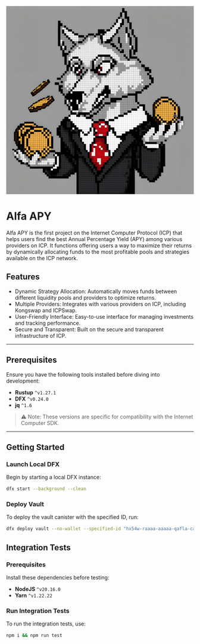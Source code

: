 <div style="display:flex;flex-direction:column;">
  <a>
    <img src="./alfaWolf.png" alt="AlfaAPY" role="presentation"/>
  </a>
</div>

# Alfa APY

Alfa APY is the first project on the Internet Computer Protocol (ICP)
that helps users find the best Annual Percentage Yield (APY) among various providers on ICP.
It functions offering users a way to maximize their returns by dynamically allocating funds to the most profitable
pools and strategies available on the ICP network.

## Features

- Dynamic Strategy Allocation: Automatically moves funds between different liquidity pools and providers to optimize
returns.
- Multiple Providers: Integrates with various providers on ICP, including Kongswap and ICPSwap.
- User-Friendly Interface: Easy-to-use interface for managing investments and tracking performance.
- Secure and Transparent: Built on the secure and transparent infrastructure of ICP.

---

## Prerequisites

Ensure you have the following tools installed before diving into development:

- **Rustup** `^v1.27.1`
- **DFX** `^v0.24.0`
- **jq** `^1.6`

> ⚠️ Note: These versions are specific for compatibility with the Internet Computer SDK.

---

## Getting Started

### Launch Local DFX

Begin by starting a local DFX instance:

```bash
dfx start --background --clean
```

### Deploy Vault

To deploy the vault canister with the specified ID, run:

```bash
dfx deploy vault --no-wallet --specified-id "hx54w-raaaa-aaaaa-qafla-cai"
```

## Integration Tests

### Prerequisites

Install these dependencies before testing:

- **NodeJS** `^v20.16.0`
- **Yarn** `^v1.22.22`

### Run Integration Tests

To run the integration tests, use:

```bash
npm i && npm run test
```
